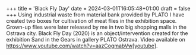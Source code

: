 +++
title = 'Black Fly Day'
date = 2024-03-01T16:05:48+01:00
draft = false
+++
Using industrial waste from material bank provided by PLATO I have created two boxes for cultivation of meat flies in the exhibition space.
Grown-up flies were later released by me in two big shopping malls in the Ostrava city.
Black Fly Day (2020) is an object/intervention created for the exhibition Sand in the Gears in gallery PLATO Ostrava.
Video available on https://www.youtube.com/watch?v=aazCogmabVw[youtube].
